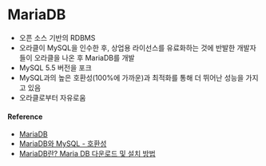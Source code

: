 # MariaDB
- 오픈 소스 기반의 RDBMS
- 오라클이 MySQL을 인수한 후, 상업용 라이선스를 유료화하는 것에 반발한 개발자들이 오라클을 나온 후 MariaDB를 개발
- MySQL 5.5 버전을 포크
- MySQL과의 높은 호환성(100%에 가까운)과 최적화를 통해 더 뛰어난 성능을 가지고 있음
- 오라클로부터 자유로움

#### Reference
* [MariaDB](https://ko.wikipedia.org/wiki/MariaDB)
* [MariaDB와 MySQL - 호환성](https://mariadb.com/kb/ko/mariadb-korean-mariadb-mysql-/)
* [MariaDB란? Maria DB 다운로드 및 설치 방법](https://dololak.tistory.com/766)